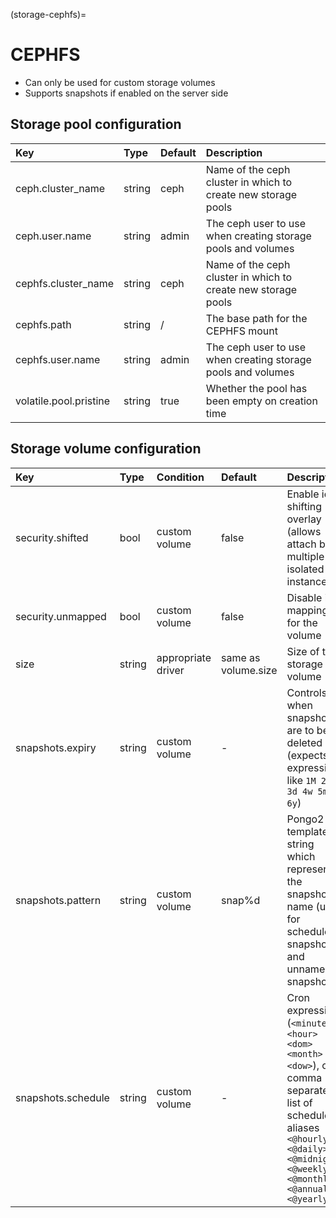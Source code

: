 (storage-cephfs)=
# CEPHFS

 - Can only be used for custom storage volumes
 - Supports snapshots if enabled on the server side

## Storage pool configuration
Key                           | Type                          | Default                                 | Description
:--                           | :---                          | :------                                 | :----------
ceph.cluster\_name            | string                        | ceph                                    | Name of the ceph cluster in which to create new storage pools
ceph.user.name                | string                        | admin                                   | The ceph user to use when creating storage pools and volumes
cephfs.cluster\_name          | string                        | ceph                                    | Name of the ceph cluster in which to create new storage pools
cephfs.path                   | string                        | /                                       | The base path for the CEPHFS mount
cephfs.user.name              | string                        | admin                                   | The ceph user to use when creating storage pools and volumes
volatile.pool.pristine        | string                        | true                                    | Whether the pool has been empty on creation time

## Storage volume configuration
Key                     | Type      | Condition                 | Default                               | Description
:--                     | :---      | :--------                 | :------                               | :----------
security.shifted        | bool      | custom volume             | false                                 | Enable id shifting overlay (allows attach by multiple isolated instances)
security.unmapped       | bool      | custom volume             | false                                 | Disable id mapping for the volume
size                    | string    | appropriate driver        | same as volume.size                   | Size of the storage volume
snapshots.expiry        | string    | custom volume             | -                                     | Controls when snapshots are to be deleted (expects expression like `1M 2H 3d 4w 5m 6y`)
snapshots.pattern       | string    | custom volume             | snap%d                                | Pongo2 template string which represents the snapshot name (used for scheduled snapshots and unnamed snapshots)
snapshots.schedule      | string    | custom volume             | -                                     | Cron expression (`<minute> <hour> <dom> <month> <dow>`), or a comma separated list of schedule aliases `<@hourly> <@daily> <@midnight> <@weekly> <@monthly> <@annually> <@yearly>`
